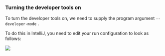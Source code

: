###  Turning the developer tools on

To turn the developer tools on, we need to supply the program argument `--developer-mode` .

To do this in IntelliJ, you need to edit your run configuration to look as follows:

![](https://imgur.com/8iNx9ZC)
